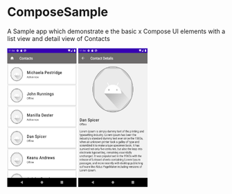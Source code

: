 # ComposeSample
A Sample app which demonstrate e the basic x Compose UI elements with a list view and detail view of Contacts

<img src="https://github.com/syncsync85/ComposeSample/blob/master/List-Screen.png" width="160" height="320" > <img src="https://github.com/syncsync85/ComposeSample/blob/master/Contact-Detail.png" width="160" height="320" >
